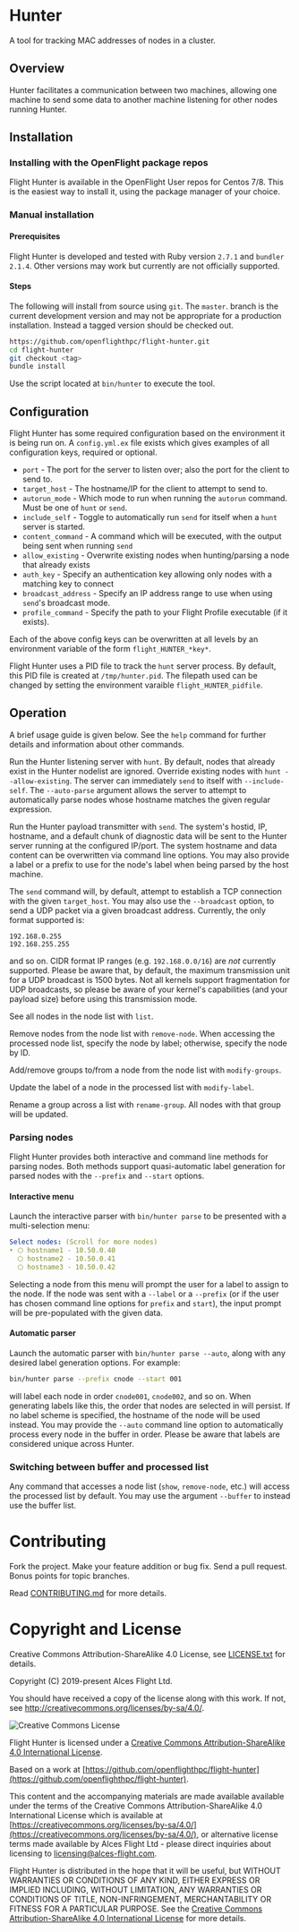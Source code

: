 # Hunter

A tool for tracking MAC addresses of nodes in a cluster.

## Overview

Hunter facilitates a communication between two machines, allowing one machine to send some data to another machine listening for other nodes running Hunter.

## Installation

### Installing with the OpenFlight package repos
Flight Hunter is available in the OpenFlight User repos for Centos 7/8. This is the easiest way to install it, using the package manager of your choice.

### Manual installation

#### Prerequisites
Flight Hunter is developed and tested with Ruby version `2.7.1` and `bundler` `2.1.4`. Other versions may work but currently are not officially supported.

#### Steps
The following will install from source using `git`. The `master`. branch is the current development version and may not be appropriate for a production installation. Instead a tagged version should be checked out.

```bash
https://github.com/openflighthpc/flight-hunter.git
cd flight-hunter
git checkout <tag>
bundle install
```

Use the script located at `bin/hunter` to execute the tool.

## Configuration

Flight Hunter has some required configuration based on the environment it is being run on. A `config.yml.ex` file exists which gives examples of all configuration keys, required or optional.

- `port` - The port for the server to listen over; also the port for the client to send to.
- `target_host` - The hostname/IP for the client to attempt to send to.
- `autorun_mode` - Which mode to run when running the `autorun` command. Must be one of `hunt` or `send`.
- `include_self` - Toggle to automatically run `send` for itself when a `hunt` server is started.
- `content_command` - A command which will be executed, with the output being sent when running `send`
- `allow_existing` - Overwrite existing nodes when hunting/parsing a node that already exists
- `auth_key` - Specify an authentication key allowing only nodes with a matching key to connect
- `broadcast_address` - Specify an IP address range to use when using `send`'s broadcast mode.
- `profile_command` - Specify the path to your Flight Profile executable (if it exists).

Each of the above config keys can be overwritten at all levels by an environment variable of the form `flight_HUNTER_*key*`.

Flight Hunter uses a PID file to track the `hunt` server process. By default, this PID file is created at `/tmp/hunter.pid`. The filepath used can be changed by setting the environment varaible `flight_HUNTER_pidfile`.

## Operation

A brief usage guide is given below. See the `help` command for further details and information about other commands.

Run the Hunter listening server with `hunt`. By default, nodes that already exist in the Hunter nodelist are ignored. Override existing nodes with `hunt --allow-existing`. The server can immediately `send` to itself with `--include-self`. The `--auto-parse` argument allows the server to attempt to automatically parse nodes whose hostname matches the given regular expression.

Run the Hunter payload transmitter with `send`. The system's hostid, IP, hostname, and a default chunk of diagnostic data will be sent to the Hunter server running at the configured IP/port. The system hostname and data content can be overwritten via command line options. You may also provide a label or a prefix to use for the node's label when being parsed by the host machine.

The `send` command will, by default, attempt to establish a TCP connection with the given `target_host`. You may also use the `--broadcast` option, to send a UDP packet via a given broadcast address. Currently, the only format supported is:

```
192.168.0.255
192.168.255.255
```

and so on. CIDR format IP ranges (e.g. `192.168.0.0/16`) are *not* currently supported. Please be aware that, by default, the maximum transmission unit for a UDP broadcast is 1500 bytes. Not all kernels support fragmentation for UDP broadcasts, so please be aware of your kernel's capabilities (and your payload size) before using this transmission mode.

See all nodes in the node list with `list`.

Remove nodes from the node list with `remove-node`. When accessing the processed node list, specify the node by label; otherwise, specify the node by ID.

Add/remove groups to/from a node from the node list with `modify-groups`.

Update the label of a node in the processed list with `modify-label`.

Rename a group across a list with `rename-group`. All nodes with that group will be updated.

### Parsing nodes

Flight Hunter provides both interactive and command line methods for parsing nodes. Both methods support quasi-automatic label generation for parsed nodes with the `--prefix` and `--start` options.

#### Interactive menu

Launch the interactive parser with `bin/hunter parse` to be presented with a multi-selection menu:

```yaml
Select nodes: (Scroll for more nodes)
‣ ⬡ hostname1 - 10.50.0.40
  ⬡ hostname2 - 10.50.0.41
  ⬡ hostname3 - 10.50.0.42
```

Selecting a node from this menu will prompt the user for a label to assign to the node. If the node was sent with a `--label` or a `--prefix` (or if the user has chosen command line options for `prefix` and `start`), the input prompt will be pre-populated with the given data.

#### Automatic parser

Launch the automatic parser with `bin/hunter parse --auto`, along with any desired label generation options.  For example:

```bash
bin/hunter parse --prefix cnode --start 001

```

will label each node in order `cnode001`, `cnode002`, and so on. When generating labels like this, the order that nodes are selected in will persist. If no label scheme is specified, the hostname of the node will be used instead. You may provide the `--auto` command line option to automatically process every node in the buffer in order. Please be aware that labels are considered unique across Hunter.

### Switching between buffer and processed list

Any command that accesses a node list (`show`, `remove-node`, etc.) will access the processed list by default. You may use the argument `--buffer` to instead use the buffer list.

# Contributing

Fork the project. Make your feature addition or bug fix. Send a pull
request. Bonus points for topic branches.

Read [CONTRIBUTING.md](CONTRIBUTING.md) for more details.

# Copyright and License

Creative Commons Attribution-ShareAlike 4.0 License, see [LICENSE.txt](LICENSE.txt) for details.

Copyright (C) 2019-present Alces Flight Ltd.

You should have received a copy of the license along with this work.
If not, see <http://creativecommons.org/licenses/by-sa/4.0/>.

![Creative Commons License](https://i.creativecommons.org/l/by-sa/4.0/88x31.png)

Flight Hunter is licensed under a [Creative Commons Attribution-ShareAlike 4.0 International License](http://creativecommons.org/licenses/by-sa/4.0/).

Based on a work at [https://github.com/openflighthpc/flight-hunter](https://github.com/openflighthpc/flight-hunter).

This content and the accompanying materials are made available available
under the terms of the Creative Commons Attribution-ShareAlike 4.0
International License which is available at [https://creativecommons.org/licenses/by-sa/4.0/](https://creativecommons.org/licenses/by-sa/4.0/),
or alternative license terms made available by Alces Flight Ltd -
please direct inquiries about licensing to
[licensing@alces-flight.com](mailto:licensing@alces-flight.com).

Flight Hunter is distributed in the hope that it will be useful, but
WITHOUT WARRANTIES OR CONDITIONS OF ANY KIND, EITHER EXPRESS OR
IMPLIED INCLUDING, WITHOUT LIMITATION, ANY WARRANTIES OR CONDITIONS OF
TITLE, NON-INFRINGEMENT, MERCHANTABILITY OR FITNESS FOR A PARTICULAR
PURPOSE. See the [Creative Commons Attribution-ShareAlike 4.0
International License](https://creativecommons.org/licenses/by-sa/4.0/) for more
details.


